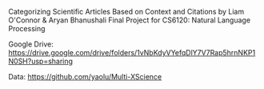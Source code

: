 Categorizing Scientific Articles Based on Context and Citations by Liam O'Connor & Aryan Bhanushali
Final Project for CS6120: Natural Language Processing


Google Drive: https://drive.google.com/drive/folders/1vNbKdyVYefqDlY7V7Rap5hrnNKP1N0SH?usp=sharing

Data: https://github.com/yaolu/Multi-XScience
